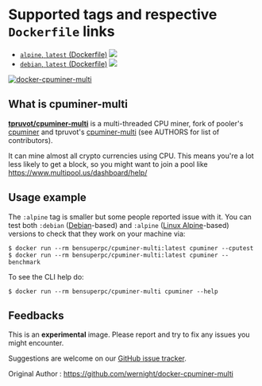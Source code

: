 Supported tags and respective `Dockerfile` links
================================================

  * [`alpine`, `latest` (Dockerfile)](https://github.com/bensuperpc/docker-cpuminer-multi/blob/master/alpine/Dockerfile) [![](https://images.microbadger.com/badges/image/bensuperpc/docker-cpuminer-multi.svg)](https://microbadger.com/images/bensuperpc/docker-cpuminer-multi "Get your own image badge on microbadger.com")
  * [`debian`, `latest` (Dockerfile)](https://github.com/bensuperpc/docker-cpuminer-multi/blob/master/debian/Dockerfile) [![](https://images.microbadger.com/badges/image/bensuperpc/docker-cpuminer-multi.svg)](https://microbadger.com/images/bensuperpc/docker-cpuminer-multi "Get your own image badge on microbadger.com")

[![docker-cpuminer-multi](https://github.com/bensuperpc/docker-cpuminer-multi/actions/workflows/main.yml/badge.svg)](https://github.com/bensuperpc/docker-cpuminer-multi/actions/workflows/main.yml)

What is cpuminer-multi
----------------------

[**tpruvot/cpuminer-multi**](https://github.com/tpruvot/cpuminer-multi) is a multi-threaded CPU miner, fork of pooler's [cpuminer](https://github.com/pooler) and tpruvot's [cpuminer-multi](https://github.com/wernight/docker-cpuminer-multi)  (see AUTHORS for list of contributors).

It can mine almost all crypto currencies using CPU. This means you're a lot less likely to get a block, so
you might want to join a pool like https://www.multipool.us/dashboard/help/


Usage example
-------------
The `:alpine` tag is smaller but some people reported issue with it.
You can test both `:debian` ([Debian](https://hub.docker.com/_/debian)-based)
and `:alpine` ([Linux Alpine](https://hub.docker.com/_/alpine)-based) versions
to check that they work on your machine via:

    $ docker run --rm bensuperpc/cpuminer-multi:latest cpuminer --cputest
    $ docker run --rm bensuperpc/cpuminer-multi:latest cpuminer --benchmark

To see the CLI help do:

    $ docker run --rm bensuperpc/cpuminer-multi cpuminer --help


Feedbacks
---------

This is an **experimental** image. Please report and try to fix any issues you might encounter.

Suggestions are welcome on our [GitHub issue tracker](https://github.com/bensuperpc/docker-cpuminer-multi/issues).

Original Author : https://github.com/wernight/docker-cpuminer-multi

